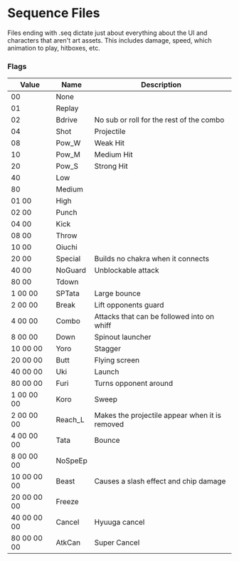# Sequence Files
Files ending with .seq dictate just about everything about the UI and characters that aren't art assets. This includes damage, speed, which animation to play, hitboxes, etc.

### Flags
| Value       |  Name    |  Description                                    | 
|-------------|----------|-------------------------------------------------| 
| 00          |  None    |                                                 | 
| 01          |  Replay  |                                                 | 
| 02          |  Bdrive  |  No sub or roll for the rest of the combo       | 
| 04          |  Shot    |  Projectile                                     | 
| 08          |  Pow_W   |  Weak Hit                                       | 
| 10          |  Pow_M   |  Medium Hit                                     | 
| 20          |  Pow_S   |  Strong Hit                                     | 
| 40          |  Low     |                                                 | 
| 80          |  Medium  |                                                 | 
| 01 00       |  High    |                                                 | 
| 02 00       |  Punch   |                                                 | 
| 04 00       |  Kick    |                                                 | 
| 08 00       |  Throw   |                                                 | 
| 10 00       |  Oiuchi  |                                                 | 
| 20 00       |  Special |  Builds no chakra when it connects              | 
| 40 00       |  NoGuard |  Unblockable attack                             | 
| 80 00       |  Tdown   |                                                 | 
| 1 00 00     |  SPTata  |  Large bounce                                   | 
| 2 00 00     |  Break   |  Lift opponents guard                           | 
| 4 00 00     |  Combo   |  Attacks that can be followed into on whiff     | 
| 8 00 00     |  Down    |  Spinout launcher                               | 
| 10 00 00    |  Yoro    |  Stagger                                        | 
| 20 00 00    |  Butt    |  Flying screen                                  | 
| 40 00 00    |  Uki     |  Launch                                         | 
| 80 00 00    |  Furi    |  Turns opponent around                          | 
| 1 00 00 00  |  Koro    |  Sweep                                          | 
| 2 00 00 00  |  Reach_L |  Makes the projectile appear when it is removed | 
| 4 00 00 00  |  Tata    |  Bounce                                         | 
| 8 00 00 00  |  NoSpeEp |                                                 | 
| 10 00 00 00 |  Beast   |  Causes a slash effect and chip damage          | 
| 20 00 00 00 |  Freeze  |                                                 | 
| 40 00 00 00 |  Cancel  |  Hyuuga cancel                                  | 
| 80 00 00 00 |  AtkCan  |  Super Cancel                                   | 
